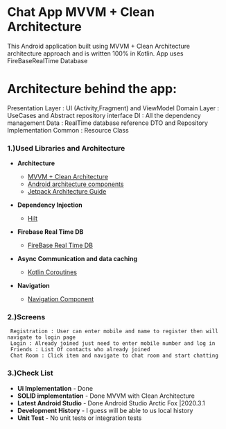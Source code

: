 # Chat App MVVM + Clean Architecture
This  Android application built using MVVM + Clean Architecture architecture approach and is written 100% in Kotlin.
App uses FireBaseRealTime Database
# Architecture behind the app:

Presentation Layer :   UI (Activity,Fragment) and ViewModel
Domain Layer :  UseCases and Abstract repository interface
DI : All the dependency management
Data : RealTime database reference DTO and Repository Implementation
Common : Resource Class


### 1.)Used Libraries and Architecture
- **Architecture**
    * [MVVM  + Clean Architecture](https://developer.android.com/jetpack/guide?gclid=Cj0KCQjwxdSHBhCdARIsAG6zhlVhsDIRhgPzGSshbH7BPyXgzTI9zPLZgxXP5V5ol3KFyCp-gFKZf4oaAgYOEALw_wcB&gclsrc=aw.ds)
    * [Android architecture components](https://developer.android.com/topic/libraries/architecture/index.html)
    * [Jetpack Architecture Guide](https://developer.android.com/jetpack/guide)

- **Dependency Injection**
    * [Hilt](https://dagger.dev/hilt/)

- **Firebase Real Time DB**
    * [FireBase Real Time DB](https://firebase.google.com/products/realtime-database?gclid=CjwKCAjwh5qLBhALEiwAioodsymDBhEOrEu_NVfkcxn0NQamZCjPKKe8wuoGLvk-bmdH2bcH5B-2CRoCrMcQAvD_BwE&gclsrc=aw.ds)


- **Async Communication and data caching**
    * [Kotlin Coroutines](https://developer.android.com/kotlin/coroutines?gclid=Cj0KCQjwxdSHBhCdARIsAG6zhlVAkTBk3eW_R4YZYvyGqNlX3PFEtQWBY0yjmGj74Flk5ZW6UDnu1V4aAsLeEALw_wcB&gclsrc=aw.ds)
 
- **Navigation**
    * [Navigation Component](https://developer.android.com/guide/navigation/navigation-getting-started)

### 2.)Screens
     Registration : User can enter mobile and name to register then will navigate to login page
     Login : Already joined just need to enter mobile number and log in
     Friends : List Of contacts who already joined
     Chat Room : Click item and navigate to chat room and start chatting




### 3.)Check List

- **Ui Implementation** - Done
- **SOLID implementation** - Done MVVM with Clean Architecture
- **Latest Android Studio** - Done Android Studio Arctic Fox |2020.3.1
- **Development History** - I guess will be able to us local history
- **Unit Test** - No unit tests or integration tests


